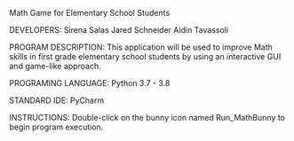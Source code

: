 Math Game for Elementary School Students

DEVELOPERS:
Sirena Salas
Jared Schneider
Aidin Tavassoli

PROGRAM DESCRIPTION:
This application will be used to improve Math skills in first grade elementary school students by using an interactive GUI and game-like approach.

PROGRAMING LANGUAGE:
Python 3.7 - 3.8

STANDARD IDE:
PyCharm

INSTRUCTIONS: Double-click on the bunny icon named Run_MathBunny to begin program execution.
